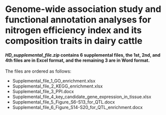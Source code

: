 # Genome-wide association study and functional annotation analyses for nitrogen efficiency index and its composition traits in dairy cattle

#### *HD_supplemental_file.zip* contains 6 supplemental files, the 1st, 2nd, and 4th files are in Excel format, and the remaining 3 are in Word format.

The files are ordered as follows: 
- Supplemental_file_1_GO_enrichment.xlsx
- Supplemental_file_2_KEGG_enrichment.xlsx
- Supplemental_file_3_PPI.docx
- Supplemental_file_4_key_candidate_gene_expression_in_tissue.xlsx
- Supplemental_file_5_Figure_S6-S13_for_QTL.docx
- Supplemental_file_6_Figure_S14-S20_for_QTL_enrichment.docx
